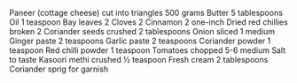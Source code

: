 Paneer (cottage cheese) cut into triangles 500 grams
Butter 5 tablespoons
Oil 1 teaspoon
Bay leaves 2
Cloves 2
Cinnamon 2 one-inch
Dried red chillies broken 2
Coriander seeds crushed 2 tablespoons
Onion sliced 1 medium
Ginger paste 2 teaspoons
Garlic paste 2 teaspoons
Coriander powder 1 teaspoon
Red chilli powder 1 teaspoon
Tomatoes chopped 5-6 medium
Salt to taste
Kasoori methi crushed ½ teaspoon
Fresh cream 2 tablespoons
Coriander sprig for garnish